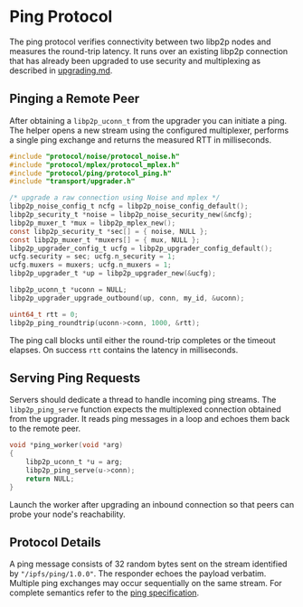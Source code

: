 # Ping Protocol

The ping protocol verifies connectivity between two libp2p nodes and measures the round-trip latency. It runs over an existing libp2p connection that has already been upgraded to use security and multiplexing as described in [upgrading.md](upgrading.md).

## Pinging a Remote Peer

After obtaining a `libp2p_uconn_t` from the upgrader you can initiate a ping. The helper opens a new stream using the configured multiplexer, performs a single ping exchange and returns the measured RTT in milliseconds.

```c
#include "protocol/noise/protocol_noise.h"
#include "protocol/mplex/protocol_mplex.h"
#include "protocol/ping/protocol_ping.h"
#include "transport/upgrader.h"

/* upgrade a raw connection using Noise and mplex */
libp2p_noise_config_t ncfg = libp2p_noise_config_default();
libp2p_security_t *noise = libp2p_noise_security_new(&ncfg);
libp2p_muxer_t *mux = libp2p_mplex_new();
const libp2p_security_t *sec[] = { noise, NULL };
const libp2p_muxer_t *muxers[] = { mux, NULL };
libp2p_upgrader_config_t ucfg = libp2p_upgrader_config_default();
ucfg.security = sec; ucfg.n_security = 1;
ucfg.muxers = muxers; ucfg.n_muxers = 1;
libp2p_upgrader_t *up = libp2p_upgrader_new(&ucfg);

libp2p_uconn_t *uconn = NULL;
libp2p_upgrader_upgrade_outbound(up, conn, my_id, &uconn);

uint64_t rtt = 0;
libp2p_ping_roundtrip(uconn->conn, 1000, &rtt);
```

The ping call blocks until either the round-trip completes or the timeout elapses. On success `rtt` contains the latency in milliseconds.

## Serving Ping Requests

Servers should dedicate a thread to handle incoming ping streams. The `libp2p_ping_serve` function expects the multiplexed connection obtained from the upgrader. It reads ping messages in a loop and echoes them back to the remote peer.

```c
void *ping_worker(void *arg)
{
    libp2p_uconn_t *u = arg;
    libp2p_ping_serve(u->conn);
    return NULL;
}
```

Launch the worker after upgrading an inbound connection so that peers can probe your node's reachability.

## Protocol Details

A ping message consists of 32 random bytes sent on the stream identified by `"/ipfs/ping/1.0.0"`. The responder echoes the payload verbatim. Multiple ping exchanges may occur sequentially on the same stream. For complete semantics refer to the [ping specification](../specs/ping/ping.md).
